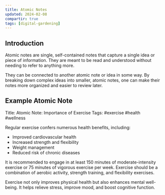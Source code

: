 ```yaml
---
title: Atomic Notes
updated: 2024-02-08
compartir: true
tags: [digital-gardening]
---
```


## Introduction

Atomic notes are single, self-contained notes that capture a single idea or piece of information. They are meant to be read and understood without needing to refer to anything more.

They can be connected to another atomic note or idea in some way. By breaking down complex ideas into smaller, atomic notes, one can make their notes more organized and easier to review later.

## Example Atomic Note

Title: Atomic Note: Importance of Exercise
Tags: #exercise #health #wellness

Regular exercise confers numerous health benefits, including:
- Improved cardiovascular health
- Increased strength and flexibility
- Weight management
- Reduced risk of chronic diseases

It is recommended to engage in at least 150 minutes of moderate-intensity exercise or 75 minutes of vigorous exercise per week. Exercise should be a combination of aerobic activity, strength training, and flexibility exercises.

Exercise not only improves physical health but also enhances mental well-being. It helps relieve stress, improve mood, and boost cognitive function.
